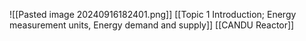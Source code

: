 
![[Pasted image 20240916182401.png]]
[[Topic 1 Introduction; Energy measurement units, Energy demand and supply]]
[[CANDU Reactor]]
